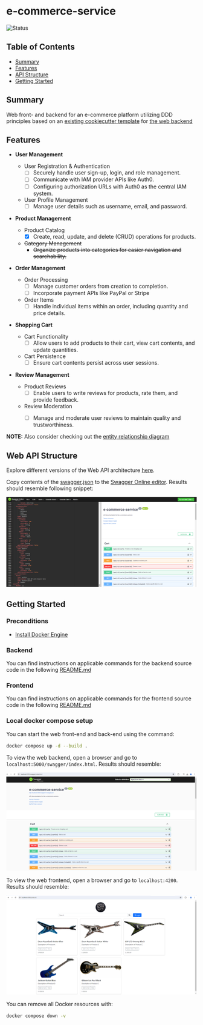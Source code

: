 # e-commerce-service

![Status](https://img.shields.io/badge/Status-In%20Development-yellow)

## Table of Contents

- [Summary](#summary)
- [Features](#features)
- [API Structure](#api-structure)
- [Getting Started](#getting-started)

## Summary

Web front- and backend for an e-commerce platform utilizing DDD principles based on an [existing cookiecutter template](https://github.com/MGTheTrain/dotnet-ddd-web-api-starter) for [the web backend](./backend/Mgtt.ECom/)

## Features

- **User Management**
  - User Registration & Authentication
    - [ ] Securely handle user sign-up, login, and role management.
    - [ ] Communicate with IAM provider APIs like Auth0.
    - [ ] Configuring authorization URLs with Auth0 as the central IAM system.
  - User Profile Management
    - [ ] Manage user details such as username, email, and password.

- **Product Management**
  - Product Catalog
    - [x] Create, read, update, and delete (CRUD) operations for products.
  - ~~Category Management~~
    - ~~Organize products into categories for easier navigation and searchability.~~

- **Order Management**
  - Order Processing
    - [ ] Manage customer orders from creation to completion.
    - [ ] Incorporate payment APIs like PayPal or Stripe
  - Order Items
    - [ ] Handle individual items within an order, including quantity and price details.

- **Shopping Cart**
  - Cart Functionality
    - [ ] Allow users to add products to their cart, view cart contents, and update quantities.
  - Cart Persistence
    - [ ] Ensure cart contents persist across user sessions.

- **Review Management**
  - Product Reviews
    - [ ] Enable users to write reviews for products, rate them, and provide feedback.
  - Review Moderation
    - [ ] Manage and moderate user reviews to maintain quality and trustworthiness.


**NOTE:** Also consider checking out the [entity relationship diagram](./docs/diagrams/entity-relationship-diagram.mmd)

## Web API Structure

Explore different versions of the Web API architecture [here](./docs/api-design/web-api-structure/).

Copy contents of the [swagger.json](./docs/api-design/swagger.json) to the [Swagger Online editor](https://editor.swagger.io/).
Results should resemble following snippet:

![swagger-ui-results.PNG](./docs/api-design/swagger-ui-results.PNG)

## Getting Started

### Preconditions

- [Install Docker Engine](https://docs.docker.com/engine/install/)

### Backend

You can find instructions on applicable commands for the backend source code in the following [README.md](./backend/Mgtt.ECom/README.md)

### Frontend

You can find instructions on applicable commands for the frontend source code in the following [README.md](./frontend/e-commerce-service/README.md)

### Local docker compose setup

You can start the web front-end and back-end using the command:

```sh
docker compose up -d --build .
``` 

To view the web backend, open a browser and go to `localhost:5000/swagger/index.html`. Results should resemble:

![Swagger UI trough Docker](./docs/api-design/swagger-ui-trough-docker.PNG)

To view the web frontend, open a browser and go to `localhost:4200`. Results should resemble:

![Web frontend](./docs/test/web-frontend.PNG)

You can remove all Docker resources with:

```sh
docker compose down -v
```